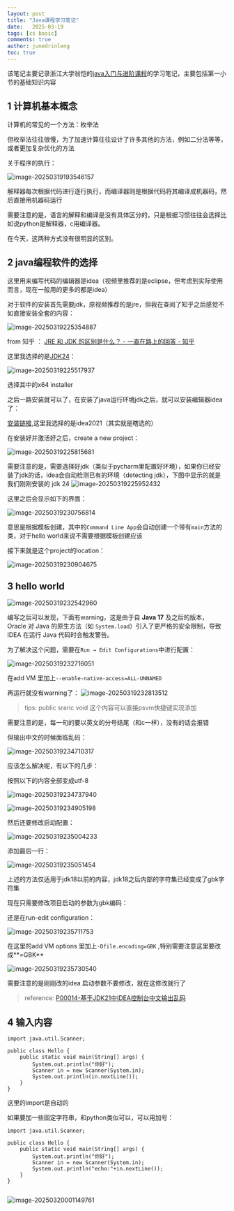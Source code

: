 ```yaml
---
layout: post
title: "Java课程学习笔记"
date:   2025-03-19
tags: [cs basic]
comments: true
author: junedrinleng
toc: true
---
```


该笔记主要记录浙江大学翁恺的[java入门与进阶课程](https://www.bilibili.com/video/BV1wL411L7A3?p=3)的学习笔记，主要包括第一小节的基础知识内容
<!-- more -->

## 1 计算机基本概念

计算机的常见的一个方法：枚举法

但枚举法往往很慢，为了加速计算往往设计了许多其他的方法，例如二分法等等，或者更加复杂优化的方法

关于程序的执行：

![image-20250319193546157](https://raw.githubusercontent.com/JuneDrinleng/JuneDrinleng.github.io/main/img/2025-03-19-java_notes_1/image-20250319193546157.png)

解释器每次根据代码进行逐行执行，而编译器则是根据代码将其编译成机器码，然后直接用机器码运行

需要注意的是，语言的解释和编译是没有具体区分的，只是根据习惯往往会选择比如说python是解释器，c用编译器。

在今天，这两种方式没有很明显的区别。
## 2 java编程软件的选择

这里用来编写代码的编辑器是idea（视频里推荐的是eclipse，但考虑到实际使用而言，现在一般用的更多的都是idea）

对于软件的安装首先需要jdk，原视频推荐的是jre，但我在查阅了知乎之后感觉不如直接安装全套的内容：

![image-20250319225354887](https://raw.githubusercontent.com/JuneDrinleng/JuneDrinleng.github.io/main/img/2025-03-19-java_notes_1/image-20250319225354887.png)

from 知乎 ： [JRE 和 JDK 的区别是什么？ - 一直在路上的回答 - 知乎](https://www.zhihu.com/question/20317448/answer/14737358)

这里我选择的是[JDK24](https://www.oracle.com/java/technologies/downloads/#jdk24-windows)：

![image-20250319225517937](https://raw.githubusercontent.com/JuneDrinleng/JuneDrinleng.github.io/main/img/2025-03-19-java_notes_1/image-20250319225517937.png)

选择其中的x64 installer

之后一路安装就可以了，在安装了java运行环境jdk之后，就可以安装编辑器idea了：

[安装链接](https://www.jetbrains.com/idea/download/other.html),这里我选择的是idea2021（其实就是瞎选的）

在安装好并激活好之后，create a new project：

![image-20250319225815681](https://raw.githubusercontent.com/JuneDrinleng/JuneDrinleng.github.io/main/img/2025-03-19-java_notes_1/image-20250319225815681.png)

需要注意的是，需要选择好jdk（类似于pycharm里配置好环境），如果你已经安装了jdk的话，idea会自动检测已有的环境（detecting jdk），下图中显示的就是我们刚刚安装的 jdk 24
![image-20250319225952432](https://raw.githubusercontent.com/JuneDrinleng/JuneDrinleng.github.io/main/img/2025-03-19-java_notes_1/image-20250319225952432.png)

这里之后会显示如下的界面：

![image-20250319230756814](https://raw.githubusercontent.com/JuneDrinleng/JuneDrinleng.github.io/main/img/2025-03-19-java_notes_1/image-20250319230756814.png)

意思是根据模板创建，其中的`Command Line App`会自动创建一个带有`main`方法的类，对于hello world来说不需要根据模板创建应该

接下来就是这个project的location：

![image-20250319230904675](https://raw.githubusercontent.com/JuneDrinleng/JuneDrinleng.github.io/main/img/2025-03-19-java_notes_1/image-20250319230904675.png)

## 3 hello world

![image-20250319232542960](https://raw.githubusercontent.com/JuneDrinleng/JuneDrinleng.github.io/main/img/2025-03-19-java_notes_1/image-20250319232542960.png)

编写之后可以发现，下面有warning，这是由于自 **Java 17** 及之后的版本，Oracle 对 Java 的原生方法（如 `System.load`）引入了更严格的安全限制，导致 IDEA 在运行 Java 代码时会触发警告。

为了解决这个问题，需要在`Run → Edit Configurations`中进行配置：

![image-20250319232716051](https://raw.githubusercontent.com/JuneDrinleng/JuneDrinleng.github.io/main/img/2025-03-19-java_notes_1/image-20250319232716051.png)

在add VM 里加上`--enable-native-access=ALL-UNNAMED`

再运行就没有warning了：
![image-20250319232813512](https://raw.githubusercontent.com/JuneDrinleng/JuneDrinleng.github.io/main/img/2025-03-19-java_notes_1/image-20250319232813512.png)

> tips: public sraric void 这个内容可以直接psvm快捷键实现添加

需要注意的是，每一句的要以英文的分号结尾（和c一样），没有的话会报错

但输出中文的时候面临乱码：

![image-20250319234710317](https://raw.githubusercontent.com/JuneDrinleng/JuneDrinleng.github.io/main/img/2025-03-19-java_notes_1/image-20250319234710317.png)

应该怎么解决呢，有以下的几步：

按照以下的内容全部变成utf-8

![image-20250319234737940](https://raw.githubusercontent.com/JuneDrinleng/JuneDrinleng.github.io/main/img/2025-03-19-java_notes_1/image-20250319234737940.png)

![image-20250319234905198](https://raw.githubusercontent.com/JuneDrinleng/JuneDrinleng.github.io/main/img/2025-03-19-java_notes_1/image-20250319234905198.png)

然后还要修改启动配置：

![image-20250319235004233](https://raw.githubusercontent.com/JuneDrinleng/JuneDrinleng.github.io/main/img/2025-03-19-java_notes_1/image-20250319235004233.png)

添加最后一行：

![image-20250319235051454](https://raw.githubusercontent.com/JuneDrinleng/JuneDrinleng.github.io/main/img/2025-03-19-java_notes_1/image-20250319235051454.png)

上述的方法仅适用于jdk18以前的内容，jdk18之后内部的字符集已经变成了gbk字符集

现在只需要修改项目启动的参数为gbk编码：

还是在run-edit configuration：

![image-20250319235711753](https://raw.githubusercontent.com/JuneDrinleng/JuneDrinleng.github.io/main/img/2025-03-19-java_notes_1/image-20250319235711753.png)

在这里的add VM  options 里加上`-Dfile.encoding=GBK` ,特别需要注意这里要改成**=GBK**

![image-20250319235730540](https://raw.githubusercontent.com/JuneDrinleng/JuneDrinleng.github.io/main/img/2025-03-19-java_notes_1/image-20250319235730540.png)

需要注意的是刚刚改的idea 启动参数不要修改，就在这修改就行了

> reference: [P00014-基于JDK21中IDEA控制台中文输出乱码](https://www.bilibili.com/video/BV1hM411R7Pd/?share_source=copy_web)

## 4 输入内容

~~~
import java.util.Scanner;

public class Hello {
    public static void main(String[] args) {
        System.out.println("你好");
        Scanner in = new Scanner(System.in);
        System.out.println(in.nextLine());
    }
}
~~~

这里的import是自动的

如果要加一些固定字符串，和python类似可以，可以用加号：

~~~
import java.util.Scanner;

public class Hello {
    public static void main(String[] args) {
        System.out.println("你好");
        Scanner in = new Scanner(System.in);
        System.out.println("echo:"+in.nextLine());
    }
}
															
~~~

![image-20250320001149761](https://raw.githubusercontent.com/JuneDrinleng/JuneDrinleng.github.io/main/img/2025-03-19-java_notes_1/image-20250320001149761.png)
